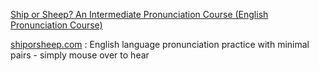 [Ship or Sheep? An Intermediate Pronunciation Course (English Pronunciation Course)](http://www.goodreads.com/book/show/1660847.Ship_or_Sheep_An_Intermediate_Pronunciation_Course)

[shiporsheep.com](http://www.shiporsheep.com) : English language pronunciation practice with minimal pairs  -  simply mouse over to hear
